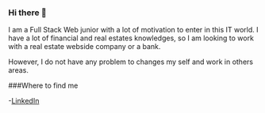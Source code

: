 ### Hi there 👋

I am a Full Stack Web junior with a lot of motivation to enter in this IT world. I have a lot of financial and real estates knowledges, so I am looking to work with a real estate webside company or a bank.

However, I do not have any problem to changes my self and work in others areas.

###Where to find me

-[LinkedIn](https://www.linkedin.com/in/diego-fernandez-montesinos/)

